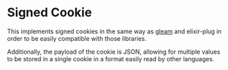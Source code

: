 # Signed Cookie

This implements signed cookies in the same way as [gleam](https://github.com/gleam-lang/crypto/blob/v1.3.0/src/gleam/crypto.gleam#L75)
and elixir-plug in order to be easily compatible with those libraries.

Additionally, the payload of the cookie is JSON, allowing for multiple values to
be stored in a single cookie in a format easily read by other languages.


